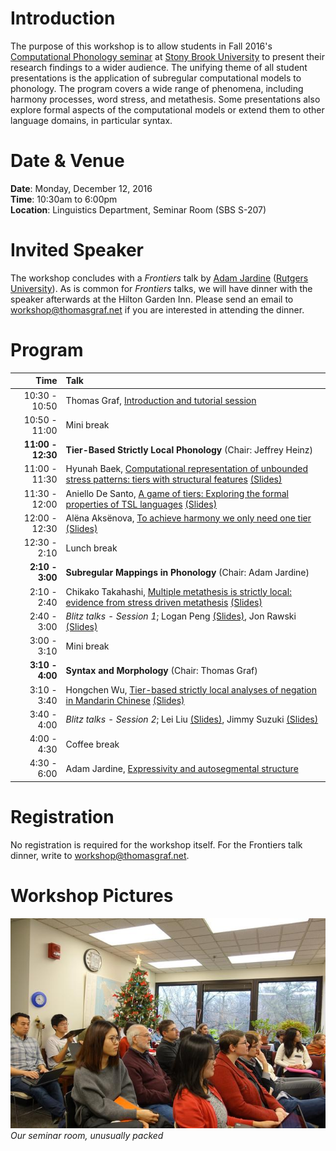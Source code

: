 # Introduction

The purpose of this workshop is to allow students in Fall 2016's [Computational Phonology seminar](https://github.com/StonyBrook-Lin626-F16/main) at [Stony Brook University](http://linguistics.stonybrook.edu) to present their research findings to a wider audience.
The unifying theme of all student presentations is the application of subregular computational models to phonology.
The program covers a wide range of phenomena, including harmony processes, word stress, and metathesis.
Some presentations also explore formal aspects of the computational models or extend them to other language domains, in particular syntax.

# Date & Venue

**Date**: Monday, December 12, 2016  
**Time**: 10:30am to 6:00pm  
**Location**: Linguistics Department, Seminar Room (SBS S-207)

# Invited Speaker

The workshop concludes with a *Frontiers* talk by [Adam Jardine](http://rci.rutgers.edu/~aj591/) ([Rutgers University](http://ling.rutgers.edu/)).
As is common for *Frontiers* talks, we will have dinner with the speaker afterwards at the Hilton Garden Inn.
Please send an email to [workshop@thomasgraf.net](mailto:workshop@thomasgraf.net) if you are interested in attending the dinner.

# Program

| Time | Talk |
| --:  | :-- |
| 10:30 - 10:50 | Thomas Graf, [Introduction and tutorial session][graf_slides] |
| 10:50 - 11:00 | Mini break |
| **11:00 - 12:30** | **Tier-Based Strictly Local Phonology** (Chair: Jeffrey Heinz) |
| 11:00 - 11:30 | Hyunah Baek, [Computational representation of unbounded stress patterns: tiers with structural features][baek_abstract] [(Slides)][baek_slides] |
| 11:30 - 12:00 | Aniello De Santo, [A game of tiers: Exploring the formal properties of TSL languages][desanto_abstract] [(Slides)][baek_slides] |
| 12:00 - 12:30 | Alëna Aksënova, [To achieve harmony we only need one tier][aksenova_abstract] [(Slides)][baek_slides] |
| 12:30 - 2:10 | Lunch break |
| **2:10 - 3:00** | **Subregular Mappings in Phonology**  (Chair: Adam Jardine) |
| 2:10 - 2:40 | Chikako Takahashi, [Multiple metathesis is strictly local: evidence from stress driven metathesis][takahashi_abstract] [(Slides)][baek_slides] |
| 2:40 - 3:00 | *Blitz talks - Session 1*; Logan Peng [(Slides)][peng_slides], Jon Rawski [(Slides)][rawski_slides] |
| 3:00 - 3:10 | Mini break|
| **3:10 - 4:00** | **Syntax and Morphology** (Chair: Thomas Graf) |
| 3:10 - 3:40 | Hongchen Wu, [Tier-based strictly local analyses of negation in Mandarin Chinese][wu_abstract] [(Slides)][baek_slides] |
| 3:40 - 4:00 | *Blitz talks - Session 2*; Lei Liu [(Slides)][liu_slides], Jimmy Suzuki [(Slides)][suzuki_slides] |
| 4:00 - 4:30 | Coffee break |
| 4:30 - 6:00 | Adam Jardine, [Expressivity and autosegmental structure][jardine_abstract] |

# Registration

No registration is required for the workshop itself.
For the Frontiers talk dinner, write to [workshop@thomasgraf.net](mailto:workshop@thomasgraf.net).

# Workshop Pictures

[![Our seminar room, unusually packed](./img/auditorium_small.jpg)](./img/auditorium.jpg)
*Our seminar room, unusually packed*


[graf_slides]: https://github.com/CompLab-StonyBrook/compphon_workshop/blob/master/slides/graf/tutorial_slides.pdf?raw=true
[baek_slides]: https://github.com/CompLab-StonyBrook/compphon_workshop/blob/master/slides/baek/baek.pdf?raw=true
[desanto_slides]: https://github.com/CompLab-StonyBrook/compphon_workshop/blob/master/slides/desanto/desanto.pdf?raw=true
[aksenova_slides]: https://github.com/CompLab-StonyBrook/compphon_workshop/blob/master/slides/aksenova/aksenova.pdf?raw=true
[takahashi_slides]: https://github.com/CompLab-StonyBrook/compphon_workshop/blob/master/slides/takahashi/takashi.pdf?raw=true
[peng_slides]: https://github.com/CompLab-StonyBrook/compphon_workshop/blob/master/slides/peng/peng.pdf?raw=true
[rawski_slides]: https://github.com/CompLab-StonyBrook/compphon_workshop/blob/master/slides/rawski/rawski.pdf?raw=true
[wu_slides]: https://github.com/CompLab-StonyBrook/compphon_workshop/blob/master/slides/wu/wu.pdf?raw=true
[liu_slides]: https://github.com/CompLab-StonyBrook/compphon_workshop/blob/master/slides/liu/liu.pdf?raw=true
[suzuki_slides]: https://github.com/CompLab-StonyBrook/compphon_workshop/blob/master/slides/suzuki/suzuki.pdf?raw=true
[baek_abstract]: https://github.com/CompLab-StonyBrook/compphon_workshop/blob/master/abstracts/baek.pdf?raw=true
[desanto_abstract]: https://github.com/CompLab-StonyBrook/compphon_workshop/blob/master/abstracts/desanto.pdf?raw=true
[aksenova_abstract]: https://github.com/CompLab-StonyBrook/compphon_workshop/blob/master/abstracts/aksenova.pdf?raw=true
[takahashi_abstract]: https://github.com/CompLab-StonyBrook/compphon_workshop/blob/master/abstracts/takahashi.pdf?raw=true
[wu_abstract]: https://github.com/CompLab-StonyBrook/compphon_workshop/blob/master/abstracts/wu.pdf?raw=true
[jardine_abstract]: https://github.com/CompLab-StonyBrook/compphon_workshop/blob/master/abstracts/jardine.pdf?raw=true
